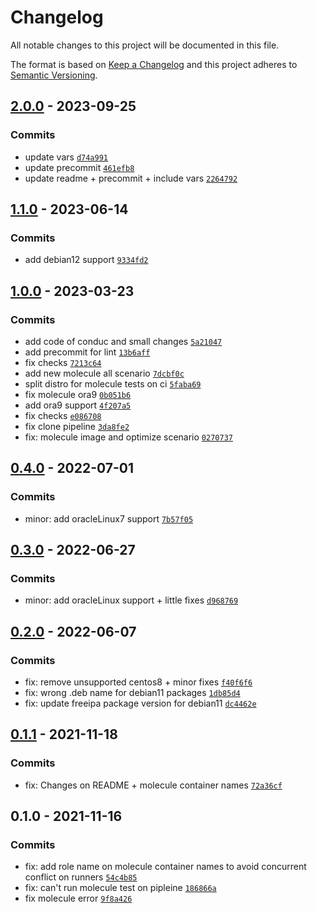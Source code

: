 # Changelog

All notable changes to this project will be documented in this file.

The format is based on [Keep a Changelog](https://keepachangelog.com/en/1.0.0/)
and this project adheres to [Semantic Versioning](https://semver.org/spec/v2.0.0.html).

## [2.0.0](https://github.com/lotusnoir/ansible-apps_freeipa_client/compare/1.1.0...2.0.0) - 2023-09-25

### Commits

- update vars [`d74a991`](https://github.com/lotusnoir/ansible-apps_freeipa_client/commit/d74a9911ececc46d87d2c94b76886a56c9bcf1b3)
- update precommit [`461efb8`](https://github.com/lotusnoir/ansible-apps_freeipa_client/commit/461efb8903dc83289aecf93a1b2317c3970b5b5c)
- update readme + precommit + include vars [`2264792`](https://github.com/lotusnoir/ansible-apps_freeipa_client/commit/2264792f1539958be94fa82fd8923f84c4c6bfac)

## [1.1.0](https://github.com/lotusnoir/ansible-apps_freeipa_client/compare/1.0.0...1.1.0) - 2023-06-14

### Commits

- add debian12 support [`9334fd2`](https://github.com/lotusnoir/ansible-apps_freeipa_client/commit/9334fd29d74a849e2ed383c055d34864e559d86e)

## [1.0.0](https://github.com/lotusnoir/ansible-apps_freeipa_client/compare/0.4.0...1.0.0) - 2023-03-23

### Commits

- add code of conduc and small changes [`5a21047`](https://github.com/lotusnoir/ansible-apps_freeipa_client/commit/5a2104719feb9b31900a8f28b591b92cbee518f5)
- add precommit for lint [`13b6aff`](https://github.com/lotusnoir/ansible-apps_freeipa_client/commit/13b6affc26684ac916752a1b242d3b3aa685c395)
- fix checks [`7213c64`](https://github.com/lotusnoir/ansible-apps_freeipa_client/commit/7213c647c8b6c5303156d428316a8ada1065ab9e)
- add new molecule all scenario [`7dcbf0c`](https://github.com/lotusnoir/ansible-apps_freeipa_client/commit/7dcbf0c0846873faaf98e9fa3721dcd5428e90f8)
- split distro for molecule tests on ci [`5faba69`](https://github.com/lotusnoir/ansible-apps_freeipa_client/commit/5faba697ebc584aec3003493a1e757ade4325162)
- fix molecule ora9 [`0b051b6`](https://github.com/lotusnoir/ansible-apps_freeipa_client/commit/0b051b6a9d244d07a4e203249f6de0a7d771b8b0)
- add ora9 support [`4f207a5`](https://github.com/lotusnoir/ansible-apps_freeipa_client/commit/4f207a57b43f1d09796abb39ea41d1c275b637a9)
- fix checks [`e086708`](https://github.com/lotusnoir/ansible-apps_freeipa_client/commit/e086708109696e927268992b07948b33e45c3e98)
- fix clone pipeline [`3da8fe2`](https://github.com/lotusnoir/ansible-apps_freeipa_client/commit/3da8fe2f3c5f38ef71b85579ba9d44a9c5d9c9b9)
- fix: molecule image and optimize scenario [`0270737`](https://github.com/lotusnoir/ansible-apps_freeipa_client/commit/0270737856aff19604f797b1b51b8d68cd821b54)

## [0.4.0](https://github.com/lotusnoir/ansible-apps_freeipa_client/compare/0.3.0...0.4.0) - 2022-07-01

### Commits

- minor: add oracleLinux7 support [`7b57f05`](https://github.com/lotusnoir/ansible-apps_freeipa_client/commit/7b57f0531caadaa9823ca55e8b3a7d3245abb998)

## [0.3.0](https://github.com/lotusnoir/ansible-apps_freeipa_client/compare/0.2.0...0.3.0) - 2022-06-27

### Commits

- minor: add oracleLinux support + little fixes [`d968769`](https://github.com/lotusnoir/ansible-apps_freeipa_client/commit/d968769a3e68799006c79089546c1f4901c51963)

## [0.2.0](https://github.com/lotusnoir/ansible-apps_freeipa_client/compare/0.1.1...0.2.0) - 2022-06-07

### Commits

- fix: remove unsupported centos8 + minor fixes [`f40f6f6`](https://github.com/lotusnoir/ansible-apps_freeipa_client/commit/f40f6f6656bcec3dbe7e4a171ff7a8eab72f3b20)
- fix: wrong .deb name for debian11 packages [`1db85d4`](https://github.com/lotusnoir/ansible-apps_freeipa_client/commit/1db85d42edda2b2cffdba41e0fa33c2f91541740)
- fix: update freeipa package version for debian11 [`dc4462e`](https://github.com/lotusnoir/ansible-apps_freeipa_client/commit/dc4462e0acead66a615ad8af79d8553bec42660f)

## [0.1.1](https://github.com/lotusnoir/ansible-apps_freeipa_client/compare/0.1.0...0.1.1) - 2021-11-18

### Commits

- fix: Changes on README + molecule container names [`72a36cf`](https://github.com/lotusnoir/ansible-apps_freeipa_client/commit/72a36cf63a8e89b8ddc2f7aa2406a5464e9baf25)

## 0.1.0 - 2021-11-16

### Commits

- fix: add role name on molecule container names to avoid concurrent conflict on runners [`54c4b85`](https://github.com/lotusnoir/ansible-apps_freeipa_client/commit/54c4b85e081b05381c3373a579b0650c00e31b5d)
- fix: can't run molecule test on pipleine [`186866a`](https://github.com/lotusnoir/ansible-apps_freeipa_client/commit/186866aea39ef4018f108478273837e0a7dd9e71)
- fix molecule error [`9f8a426`](https://github.com/lotusnoir/ansible-apps_freeipa_client/commit/9f8a4266d11ea58fa98726cde871f7c448f17032)
